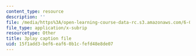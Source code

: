 ```yaml
---
content_type: resource
description: ''
file: /media/https%3A/open-learning-course-data-rc.s3.amazonaws.com/6-042j-mathematics-for-computer-science-spring-2015/15f1add3bef6eaf60b1cfefd48e8de07_QzSCf62kzjE.srt
file_type: application/x-subrip
resourcetype: Other
title: 3play caption file
uid: 15f1add3-bef6-eaf6-0b1c-fefd48e8de07
---
```

